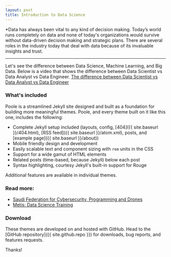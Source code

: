 ```yaml
---
layout: post
title: Introduction to Data Science
---
```


*Data has always been vital to any kind of decision making. Today’s world runs completely on data and none of today's organizations would survive without data-driven decision making and strategic plans. There are several roles in the industry today that deal with data because of its invaluable insights and trust.

-----

Let's see the difference between Data Science, Machine Learning, and Big Data.
Below is a video that shows the difference between Data Scientist vs Data Analyst vs Data Engineer. 
[The difference between Data Scientist vs Data Analyst vs Data Engineer](https://www.youtube.com/watch?v=5mCnQz3wwAY)


### What's included

Poole is a streamlined Jekyll site designed and built as a foundation for building more meaningful themes. Poole, and every theme built on it like this one, includes the following:

* Complete Jekyll setup included (layouts, config, [404]({{ site.baseurl }}/404.html), [RSS feed]({{ site.baseurl }}/atom.xml), posts, and [example page]({{ site.baseurl }}/about))
* Mobile friendly design and development
* Easily scalable text and component sizing with `rem` units in the CSS
* Support for a wide gamut of HTML elements
* Related posts (time-based, because Jekyll) below each post
* Syntax highlighting, courtesy Jekyll's built-in support for Rouge

Additional features are available in individual themes.

### Read more:

* [Saudi Federation for Cybersecurity, Programming and Drones](https://safcsp.org.sa/en.html)
* [Metis: Data Science Training](https://www.thisismetis.com/)

### Download

These themes are developed on and hosted with GitHub. Head to the [GitHub repository]({{ site.github.repo }}) for downloads, bug reports, and features requests.

Thanks!



